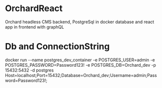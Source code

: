 # OrchardReact
Orchard headless CMS backend, PostgreSql in docker database and react app in frontend with graphQL

# Db and ConnectionString
docker run --name postgres_dev_container -e POSTGRES_USER=admin -e POSTGRES_PASSWORD=Password123! -e POSTGRES_DB=Orchard_dev -p 15432:5432 -d postgres
Host=localhost;Port=15432;Database=Orchard_dev;Username=admin;Password=Password123!;


